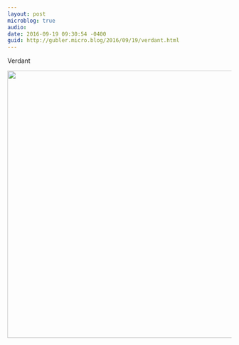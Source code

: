 ```yaml
---
layout: post
microblog: true
audio: 
date: 2016-09-19 09:30:54 -0400
guid: http://gubler.micro.blog/2016/09/19/verdant.html
---
```

Verdant

<img src="http://microblog.dev88.co/uploads/2018/c1cc6cf4a2.jpg" width="600" height="600" />
